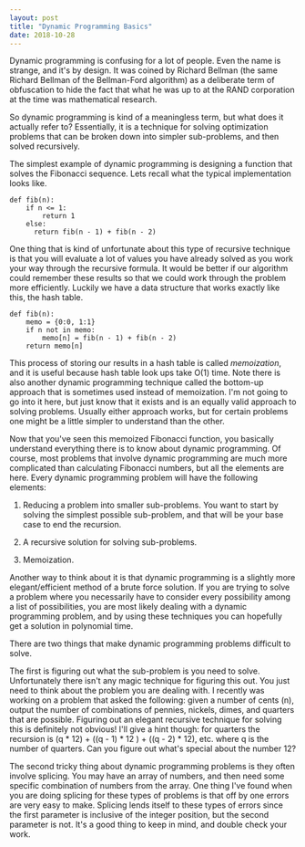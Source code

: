 ```yaml
---
layout: post
title: "Dynamic Programming Basics"
date: 2018-10-28
---
```


Dynamic programming is confusing for a lot of people. Even the name is strange, and it's by design. It was coined by Richard Bellman (the same Richard Bellman of the Bellman-Ford algorithm) as a deliberate term of obfuscation to hide the fact that what he was up to at the RAND corporation at the time was mathematical research.

So dynamic programming is kind of a meaningless term, but what does it actually refer to? Essentially, it is a technique for solving optimization problems that can be broken down into simpler sub-problems, and then solved recursively.

The simplest example of dynamic programming is designing a function that solves the Fibonacci sequence. Lets recall what the typical implementation looks like.

```
def fib(n):
    if n <= 1:
        return 1
    else:
      return fib(n - 1) + fib(n - 2)  
```

One thing that is kind of unfortunate about this type of recursive technique is that you will evaluate a lot of values you have already solved as you work your way through the recursive formula. It would be better if our algorithm could remember these results so that we could work through the problem more efficiently. Luckily we have a data structure that works exactly like this, the hash table.

```
def fib(n):
    memo = {0:0, 1:1}
    if n not in memo:
        memo[n] = fib(n - 1) + fib(n - 2)
    return memo[n]
```

This process of storing our results in a hash table is called *memoization*, and it is useful because hash table look ups take O(1) time. Note there is also another dynamic programming technique called the bottom-up approach that is sometimes used instead of memoization. I'm not going to go into it here, but just know that it exists and is an equally valid approach to solving problems. Usually either approach works, but for certain problems one might be a little simpler to understand than the other.

Now that you've seen this memoized Fibonacci function, you basically understand everything there is to know about dynamic programming. Of course, most problems that involve dynamic programming are much more complicated than calculating Fibonacci numbers, but all the elements are here. Every dynamic programming problem will have the following elements:

1. Reducing a problem into smaller sub-problems. You want to start by solving the simplest possible sub-problem, and that will be your base case to end the recursion.

2. A recursive solution for solving sub-problems.

3. Memoization.

Another way to think about it is that dynamic programming is a slightly more elegant/efficient method of a brute force solution. If you are trying to solve a problem where you necessarily have to consider every possibility among a list of possibilities, you are most likely dealing with a dynamic programming problem, and by using these techniques you can hopefully get a solution in polynomial time.

There are two things that make dynamic programming problems difficult to solve.

The first is figuring out what the sub-problem is you need to solve. Unfortunately there isn't any magic technique for figuring this out. You just need to think about the problem you are dealing with. I recently was working on a problem that asked the following: given a number of cents (n), output the number of combinations of pennies, nickels, dimes, and quarters that are possible. Figuring out an elegant recursive technique for solving this is definitely not obvious! I'll give a hint though: for quarters the recursion is (q * 12) + ((q - 1) * 12 ) + ((q - 2) * 12), etc. where q is the number of quarters. Can you figure out what's special about the number 12?

The second tricky thing about dynamic programming problems is they often involve splicing. You may have an array of numbers, and then need some specific combination of numbers from the array. One thing I've found when you are doing splicing for these types of problems is that off by one errors are very easy to make. Splicing lends itself to these types of errors since the first parameter is inclusive of the integer position, but the second parameter is not. It's a good thing to keep in mind, and double check your work.
